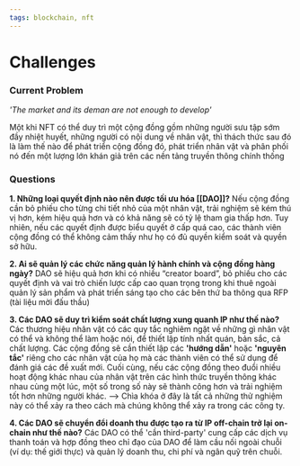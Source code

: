 ```yaml
---
tags: blockchain, nft
---
```


# Challenges

### Current Problem
*'The market and its deman are not enough to develop'*

Một khi NFT có thể duy trì một cộng đồng gồm những người sưu tập sớm đầy nhiệt huyết, những người có nội dung về nhân vật, thì thách thức sau đó là làm thế nào để phát triển cộng đồng đó, phát triển nhân vật và phân phối nó đến một lượng lớn khán giả trên các nền tảng truyền thông chính thống

### Questions
**1. Những loại quyết định nào nên được tối ưu hóa [[DAO]]?**
Nếu cộng đồng cần bỏ phiếu cho từng chi tiết nhỏ của một nhân vật, trải nghiệm sẽ kém thú vị hơn, kém hiệu quả hơn và có khả năng sẽ có tỷ lệ tham gia thấp hơn. Tuy nhiên, nếu các quyết định được biểu quyết ở cấp quá cao, các thành viên cộng đồng có thể không cảm thấy như họ có đủ quyền kiểm soát và quyền sở hữu.

**2. Ai sẽ quản lý các chức năng quản lý hành chính và cộng đồng hàng ngày?**
DAO sẽ hiệu quả hơn khi có nhiều “creator board”, bỏ phiếu cho các quyết định và vai trò chiến lược cấp cao quan trọng trong khi thuê ngoài quản lý sản phẩm và phát triển sáng tạo cho các bên thứ ba thông qua RFP (tài liệu mời đấu thầu)

**3. Các DAO sẽ duy trì kiểm soát chất lượng xung quanh IP như thế nào?**
Các thương hiệu nhân vật có các quy tắc nghiêm ngặt về những gì nhân vật có thể và không thể làm hoặc nói, để thiết lập tính nhất quán, bản sắc, cả chất lượng. Các cộng đồng sẽ cần thiết lập các **'hướng dẫn'** hoặc **'nguyên tắc'** riêng cho các nhân vật của họ mà các thành viên có thể sử dụng để đánh giá các đề xuất mới. Cuối cùng, nếu các cộng đồng theo đuổi nhiều hoạt động khác nhau của nhân vật trên các hình thức truyền thông khác nhau cùng một lúc, một số trong số này sẽ thành công hơn và trải nghiệm tốt hơn những người khác. --> Chìa khóa ở đây là tất cả những thử nghiệm này có thể xảy ra theo cách mà chúng không thể xảy ra trong các công ty.

**4. Các DAO sẽ chuyển đổi doanh thu được tạo ra từ IP off-chain trở lại on-chain như thế nào?**
Các DAO có thể 'cần third-party' cung cấp các dịch vụ thanh toán và hợp đồng theo chỉ đạo của DAO để làm cầu nối ngoài chuỗi (ví dụ: thế giới thực) và quản lý doanh thu, chi phí và ngân quỹ trên chuỗi.